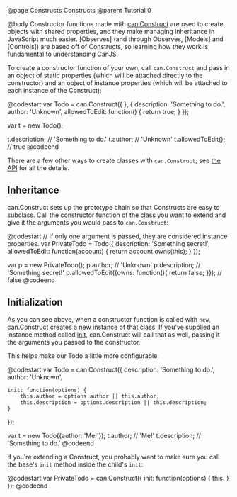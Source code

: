 @page Constructs Constructs
@parent Tutorial 0

@body
Constructor functions made with [can.Construct](../docs/can.Construct.html) are used to create objects with
shared properties, and they make managing inheritance in JavaScript much easier.
[Observes] \(and through Observes, [Models] and [Controls]) are based off of
Constructs, so learning how they work is fundamental to understanding CanJS.

To create a constructor function of your own, call `can.Construct` and pass in
an object of static properties (which will be attached directly to the 
constructor) and an object of instance properties (which will be attached to
each instance of the Construct):

@codestart
var Todo = can.Construct({ }, {
	description: 'Something to do.',
	author: 'Unknown',
	allowedToEdit: function() {
		return true;
	}
});

var t = new Todo();

t.description; // 'Something to do.'
t.author; // 'Unknown'
t.allowedToEdit(); // true
@codeend

There are a few other ways to create classes with  `can.Construct`; see
[the API](../docs) for all the details.

## Inheritance
can.Construct sets up the prototype chain so that Constructs are easy to
subclass. Call the constructor function of the class you want to extend and give
it the arguments you would pass to `can.Construct`:

@codestart
// If only one argument is passed, they are considered instance properties.
var PrivateTodo = Todo({
	description: 'Something secret!',
	allowedToEdit: function(account) {
		return account.owns(this);
	}
});

var p = new PrivateTodo();
p.author; // 'Unknown'
p.description; // 'Something secret!'
p.allowedToEdit({owns: function(){ return false; }}); // false
@codeend

## Initialization
As you can see above, when a constructor function is called with `new`,
can.Construct creates a new instance of that class. If you've supplied an
instance method called [init](../docs/can.Construct.prototype.init.html), can.Construct will call that as well, passing
it the arguments you passed to the constructor.

This helps make our Todo a little more configurable:

@codestart
var Todo = can.Construct({
	description: 'Something to do.',
	author: 'Unknown',

	init: function(options) {
		this.author = options.author || this.author;
		this.description = options.description || this.description;
	}
});

var t = new Todo({author: 'Me!'});
t.author; // 'Me!'
t.description; // 'Something to do.'
@codeend

If you're extending a Construct, you probably want to make sure you call the
base's `init` method inside the child's `init`:

@codestart
var PrivateTodo = can.Construct({
	init: function(options) {
		this.
	}
});
@codeend
